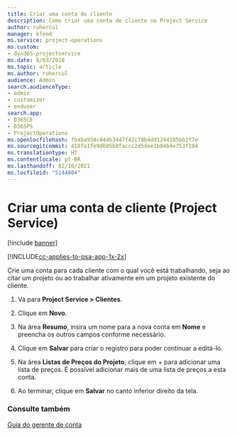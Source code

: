 ```yaml
---
title: Criar uma conta do cliente
description: Como criar uma conta de cliente no Project Service
author: ruhercul
manager: kfend
ms.service: project-operations
ms.custom:
- dyn365-projectservice
ms.date: 8/03/2018
ms.topic: article
ms.author: ruhercul
audience: Admin
search.audienceType:
- admin
- customizer
- enduser
search.app:
- D365CE
- D365PS
- ProjectOperations
ms.openlocfilehash: fb4ba934c444b3447f42c78b4dd1244185bb2f7e
ms.sourcegitcommit: 418fa1fe9d605b8faccc2d5dee1b04b4e753f194
ms.translationtype: HT
ms.contentlocale: pt-BR
ms.lasthandoff: 02/10/2021
ms.locfileid: "5144804"
---
```

# <a name="create-a-customer-account-project-service"></a>Criar uma conta de cliente (Project Service)

[!include [banner](../includes/psa-now-project-operations.md)]

[!INCLUDE[cc-applies-to-psa-app-1x-2x](../includes/cc-applies-to-psa-app-1x-2x.md)]

Crie uma conta para cada cliente com o qual você está trabalhando, seja ao citar um projeto ou ao trabalhar ativamente em um projeto existente do cliente.  
  
1.  Vá para **Project Service > Clientes**.  
  
2.  Clique em **Novo**.  
  
3.  Na área **Resumo**, insira um nome para a nova conta em **Nome** e preencha os outros campos conforme necessário.  
  
4.  Clique em **Salvar** para criar o registro para poder continuar a editá-lo.  
  
5.  Na área **Listas de Preços do Projeto**, clique em + para adicionar uma lista de preços. É possível adicionar mais de uma lista de preços a esta conta.  
  
6.  Ao terminar, clique em **Salvar** no canto inferior direito da tela.  
  
### <a name="see-also"></a>Consulte também  
 [Guia do gerente de conta](../psa/account-manager-guide.md)
